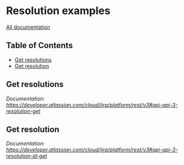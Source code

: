 # Resolution examples

[All documentation](https://developer.atlassian.com/cloud/jira/platform/rest/v3#api-group-Resolution)

## Table of Contents

- [Get resolutions](#get-resolutions)
- [Get resolution](#get-resolution)

## Get resolutions
_Documentation: https://developer.atlassian.com/cloud/jira/platform/rest/v3#api-api-3-resolution-get_

## Get resolution
_Documentation: https://developer.atlassian.com/cloud/jira/platform/rest/v3#api-api-3-resolution-id-get_

